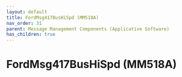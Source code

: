 ```yaml
---
layout: default
title: FordMsg417BusHiSpd (MM518A)
nav_order: 31
parent: Message Management Components (Applicative Software)
has_children: true
---
```

# FordMsg417BusHiSpd (MM518A)
